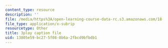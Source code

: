 ```yaml
---
content_type: resource
description: ''
file: /media/https%3A/open-learning-course-data-rc.s3.amazonaws.com/18-03sc-differential-equations-fall-2011/13805e59bc275f088b6a2fbcd9bfbdb1_YUjdyKhWt6E.vtt
file_type: application/x-subrip
resourcetype: Other
title: 3play caption file
uid: 13805e59-bc27-5f08-8b6a-2fbcd9bfbdb1
---
```

